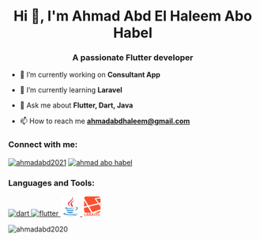<h1 align="center">Hi 👋, I'm Ahmad Abd El Haleem Abo Habel</h1>
<h3 align="center">A passionate Flutter developer</h3>

- 🔭 I’m currently working on **Consultant App**

- 🌱 I’m currently learning **Laravel**

- 💬 Ask me about **Flutter, Dart, Java**

- 📫 How to reach me **ahmadabdhaleem@gmail.com**

<h3 align="left">Connect with me:</h3>
<p align="left">
<a href="https://twitter.com/ahmadabd2021" target="blank"><img align="center" src="https://raw.githubusercontent.com/rahuldkjain/github-profile-readme-generator/master/src/images/icons/Social/twitter.svg" alt="ahmadabd2021" height="30" width="40" /></a>
<a href="https://linkedin.com/in/ahmad abo habel" target="blank"><img align="center" src="https://raw.githubusercontent.com/rahuldkjain/github-profile-readme-generator/master/src/images/icons/Social/linked-in-alt.svg" alt="ahmad abo habel" height="30" width="40" /></a>
</p>

<h3 align="left">Languages and Tools:</h3>
<p align="left"> <a href="https://dart.dev" target="_blank" rel="noreferrer"> <img src="https://www.vectorlogo.zone/logos/dartlang/dartlang-icon.svg" alt="dart" width="40" height="40"/> </a> <a href="https://flutter.dev" target="_blank" rel="noreferrer"> <img src="https://www.vectorlogo.zone/logos/flutterio/flutterio-icon.svg" alt="flutter" width="40" height="40"/> </a> <a href="https://www.java.com" target="_blank" rel="noreferrer"> <img src="https://raw.githubusercontent.com/devicons/devicon/master/icons/java/java-original.svg" alt="java" width="40" height="40"/> </a> <a href="https://laravel.com/" target="_blank" rel="noreferrer"> <img src="https://raw.githubusercontent.com/devicons/devicon/master/icons/laravel/laravel-plain-wordmark.svg" alt="laravel" width="40" height="40"/> </a> </p>

<p><img align="center" src="https://github-readme-stats.vercel.app/api/top-langs?username=ahmadabd2020&show_icons=true&locale=en&layout=compact" alt="ahmadabd2020" /></p>
